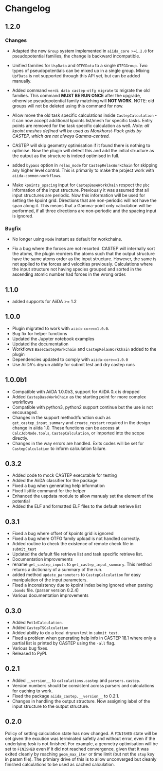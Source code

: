 # Changelog

## 1.2.0

### Changes

* Adapted the new `Group` system implemented in `aiida_core >=1.2.0` for pseudopotential families, the change is backward incompatible.

* Unified families for `UspData` and `OTFGData` to a single `OTFGGroup`. Two types of pseudopotentials can be mixed up in a single group. Mixing `UpfData` is not supported through this API yet, but can be added manually.

* Added command `verdi data castep-otfg migrate` to migrate the old families. This command **MUST BE RUN ONCE** after the upgrade, otherwise pseudopotential family matching will **NOT WORK**. NOTE:  old groups will not be deleted using this command for now.

* Allow move the old task specific calculations inside `CastepCalculation` - it can now accept additional kpoints list/mesh for specific tasks. Entry points are removed for the task specific calculation as well. *Note: all kpoint meshes defined will be used as Monkhorst-Pack grids by CASTEP, which are not always Gamma-centred.*

* CASTEP will skip geometry optimisation if it found there is nothing to optimise. Now the plugin will detect this and add the initial structure as the output as the structure is indeed optimised in full.

* added `bypass` option in `relax_mode` for `CastepRelaxWorkChain` for skipping any higher level control. This is primarily to make the project work with `aiida-common-workflows`.

* Make `kpoints_spacing` input for `CastepBaseWorkChain` respect the `pbc` information of the input structure. Previously it was assumed that all input structures are periodic. Now this information will be used for setting the kpoint grid. Directions that are non-periodic will not have the span along it. This means that a Gamma-point only calculation will be performed, if all three directions are non-periodic and the spacing input is ignored.

### Bugfix

* No longer using `Node` instant as default for workchains.

* Fix a bug where the forces are not resorted. CASTEP will internally sort the atoms, the plugin reorders the atoms such that the output structure have the same atoms order as the input structure. However, the same is not applied to the forces and velocities previously. Calculations where the input structure not having species grouped and sorted in the ascending atomic number had forces in the wrong order.

## 1.1.0

* added supports for AiiDA >= 1.2

## 1.0.0

* Plugin migrated to work with `aiida-core==1.0.0`.
* Bug fix for helper functions
* Updated the Jupyter notebook examples
* Updated the documentation
* Workflows `BaseCastepWorkChain` and `CastepRelaxWorkChain` added to the plugin
* Dependencies updated to comply with `aiida-core==1.0.0`
* Use AiiDA's dryrun ability for submit test and dry castep runs

## 1.0.0b1

* Compatible with AiiDA 1.0.0b3, support for AiiDA 0.x is dropped
* Added `CastepBaseWorkChain` as the starting point for more complex workflows
* Compatible with python3, python2 support continue but the use is not encouraged.
* Changes in the support method/function such as `get_castep_input_summary` and `create_restart` required in the design change in aiida 1.0. These functions can be access at `CalcJobNode.tools`, `CastepCalculation`, or imported into the scope directly.
* Changes in the way errors are handled. Exits codes will be set for `CastepCalculation` to inform calculation failure.


## 0.3.2

* Added code to mock CASTEP executable for testing
* Added the AiiDA classifier for the package
* Fixed a bug when generating help information
* Fixed listfile command for the helper
* Enhanced the uspdata module to allow manualy set the element of the potential
* Added the ELF and formatted ELF files to the default retrieve list


## 0.3.1

* Fixed a bug where offset of kpoints grid is ignored
* Fixed a bug where OTFG family upload is not handled correctly.
* Added routine to check the existence of remote check file in `submit_test`
* Updated the default file retrieve list and task specific retrieve list.
* Documentation improvements
* rename `get_castep_inputs` to `get_castep_input_summary`. This method returns a dictionary of a summary of the run.
* added method `update_parameters` to `CastepCalculation` for easy manipulation of the input parameters.
* Fixed a inconsistency due to kpoint index being ignored when parsing `.bands` file. (parser version 0.2.4)
* Various documentation improvements

## 0.3.0

* Added `Pot1dCalculation`.
* Added `CastepTSCalculation`
* Added ability to do a local dryrun test in `submit_test`.
* Fixed a problem when generating help info in CASTEP 18.1 where only a partial list is printed by CASTEP using the `-all` flag.
* Various bug fixes.
* Released to PyPI.

## 0.2.1

* Added `__version__` to `calculations.castep` and `parsers.castep`.
* Version numbers should be consistent across parsers and calculations for caching to work.
* Fixed the package `aiida_castep.__version__` to 0.2.1.
* Changes in handling the output structure. Now assigning label of the input structure to the output structure.

## 0.2.0

Policy of setting calculation state has now changed.
A `FINISHED` state will be set given the excution was terminated safetly and without error,
even if the underlying *task* is not finished.
For example, a geometry optimisation will be set to `FINISHED` even if it did not reached
convergence, given that it was exited cleanly by reaching `geom_max_iter` or time limit (but not the `stop` key in param file).
The primiary drive of this is to allow unconverged but cleanly finished calculations to be used as cached calculation.
